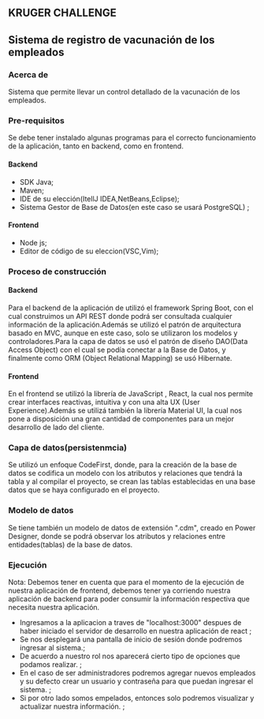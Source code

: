 ## KRUGER CHALLENGE 
## Sistema de registro de vacunación de los empleados


### Acerca de
Sistema que permite llevar un control detallado de la vacunación de los empleados.

### Pre-requisitos

Se debe tener instalado algunas programas para el correcto funcionamiento de la aplicación, tanto en backend, como en frontend.

#### Backend
- SDK Java;
- Maven;
- IDE de su elección(ItellJ IDEA,NetBeans,Eclipse);
- Sistema Gestor de Base de Datos(en este caso se usará PostgreSQL) ;

#### Frontend
- Node js;
- Editor de código de su eleccion(VSC,Vim);


### Proceso de construcción

#### Backend
Para el backend de la aplicación de utilizó el framework Spring Boot, con el cual construimos un API REST donde podrá ser consultada cualquier información de la aplicación.Además se utilizó el patrón de arquitectura basado en MVC, aunque en este caso, solo se utilizaron los modelos y controladores.Para la capa de datos se usó el patrón de diseño DAO(Data Access Object) con el cual se podía conectar a la Base de Datos, y finalmente como ORM (Object Relational Mapping) se usó Hibernate.

#### Frontend

En el frontend se utilizó la librería de JavaScript  , React, la cual nos permite crear interfaces reactivas, intuitiva y con una alta UX (User Experience).Además se utilizá también la librería Material UI, la cual nos pone a disposición una gran cantidad de componentes para un mejor desarrollo de lado del cliente.

### Capa de datos(persistenmcia)

Se utilizó un enfoque CodeFirst, donde, para la creación de la base de datos se codifica un modelo con los atributos y relaciones que tendrá la tabla y al compilar el proyecto, se crean las tablas establecidas en una base datos que se haya configurado en el proyecto.

### Modelo de datos

Se tiene también un modelo de datos de extensión ".cdm", creado en Power Designer, donde se podrá observar los atributos y relaciones entre entidades(tablas) de la base de datos.

### Ejecución

Nota: Debemos tener en cuenta que para el momento de la ejecución de nuestra aplicación de frontend, debemos tener ya corriendo nuestra aplicación de backend para poder consumir la información respectiva que necesita nuestra aplicación.

- Ingresamos a la aplicacion a traves de "localhost:3000" despues de haber iniciado el servidor de desarrollo en nuestra aplicación de react ;
- Se nos desplegará una pantalla de inicio de sesión donde podremos ingresar al sistema.;
- De acuerdo a nuestro rol nos aparecerá cierto tipo de opciones que podamos realizar. ;
- En el caso de ser administradores podremos agregar nuevos empleados y su defecto crear un usuario y contraseña para que puedan ingresar el sistema. ;
- Si por otro lado somos empelados, entonces solo podremos visualizar y actualizar nuestra información. ;

